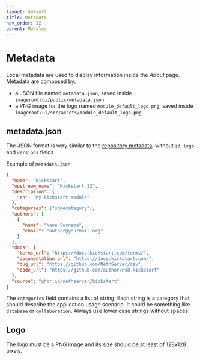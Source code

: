 ```yaml
---
layout: default
title: Metadata
nav_order: 32
parent: Modules
---
```


# Metadata

Local metadata are used to display information inside the *About* page.
Metadata are composed by:

- a JSON file named `metadata.json`, saved inside `imageroot/ui/public/metadata.json`
- a PNG image for the logo named `module_default_logo.png`, saved inside `imageroot/ui/src/assets/module_default_logo.png`

## metadata.json

The JSON format is very similar to the 
[repository metadata](https://github.com/NethServer/ns8-core/blob/main/core/imageroot/var/lib/nethserver/cluster/repodata-schema.json),
without `id`, `logo` and `versions` fields.

Example of `metadata.json`:
```json
{
  "name": "Kickstart",
  "upstream_name": "Kickstart 12",
  "description": {
    "en": "My kickstart module"
  },
  "categories": ["somecategory"],
  "authors": [
    {
      "name": "Name Surname",
      "email": "author@yourmail.org"
    }
  ],
  "docs": {
    "terms_url": "https://docs.kickstart.com/terms/",
    "documentation_url": "https://docs.kickstart.com/",
    "bug_url": "https://github.com/NethServer/dev",
    "code_url": "https://github.com/author/ns8-kickstart"
  },
  "source": "ghcr.io/nethserver/kickstart"
}
```

The `categories` field contains a list of string. Each string is a category that should describe the application usage scenario.
It could be something like `database` or `collaboration`. Always use lower case strings without spaces.

## Logo

The logo must be a PNG image and its size should be at least of 128x128 pixels.
